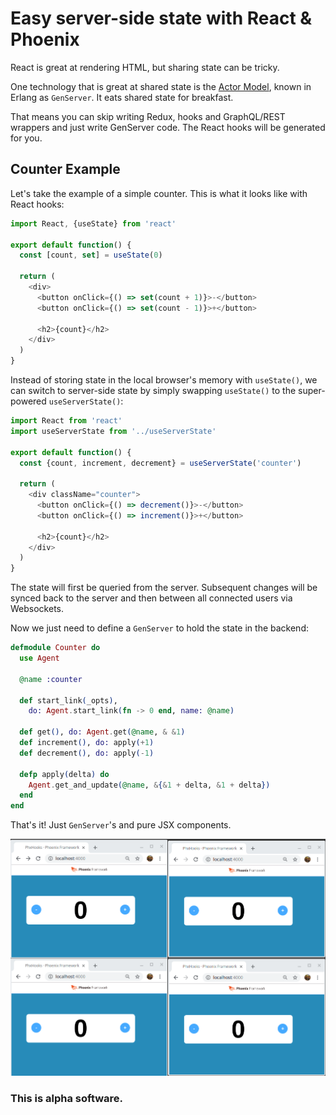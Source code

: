 # Easy server-side state with React & Phoenix

React is great at rendering HTML, but sharing state can be tricky.

One technology that is great at shared state is the [Actor Model](https://en.wikipedia.org/wiki/Actor_model), known in Erlang  as `GenServer`. It eats shared state for breakfast.

That means you can skip writing Redux, hooks and GraphQL/REST wrappers and just write GenServer code. The React hooks will be generated for you.

## Counter Example

Let's take the example of a simple counter. This is what it looks like with React hooks:

```js
import React, {useState} from 'react'

export default function() {
  const [count, set] = useState(0)

  return (
    <div>
      <button onClick={() => set(count + 1)}>-</button>
      <button onClick={() => set(count - 1)}>+</button>

      <h2>{count}</h2>
    </div>
  )
}
```

Instead of storing state in the local browser's memory with `useState()`, we can switch to server-side state by simply swapping `useState()` to the super-powered `useServerState()`: 

```js
import React from 'react'
import useServerState from '../useServerState'

export default function() {
  const {count, increment, decrement} = useServerState('counter')
  
  return (
    <div className="counter">
      <button onClick={() => decrement()}>-</button>
      <button onClick={() => increment()}>+</button>

      <h2>{count}</h2>
    </div>
  )
}
```

The state will first be queried from the server. Subsequent changes will be synced back to the server and then between all connected users via Websockets.

Now we just need to define a `GenServer` to hold the state in the backend:

```elixir
defmodule Counter do
  use Agent

  @name :counter

  def start_link(_opts),
    do: Agent.start_link(fn -> 0 end, name: @name)

  def get(), do: Agent.get(@name, & &1)
  def increment(), do: apply(+1)
  def decrement(), do: apply(-1)

  defp apply(delta) do
    Agent.get_and_update(@name, &{&1 + delta, &1 + delta})
  end
end
```

That's it! Just `GenServer`'s and pure JSX components.

![Counter example](/counter-example.gif)

### This is alpha software.
